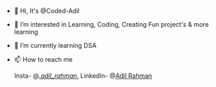 - 👋 Hi, It's @Coded-Adil
- 👀 I’m interested in Learning, Coding, Creating Fun project's & more learning
- 🌱 I’m currently learning DSA
- 📫 How to reach me<br>

  Insta- @[_.adil_rahman._](https://www.instagram.com/_.adil_rahman._/)
  LinkedIn- @[Adil Rahman](https://www.linkedin.com/in/adil-rahman-635110264/)



<!---
Coded-Adil/Coded-Adil is a ✨ special ✨ repository because its `README.md` (this file) appears on your GitHub profile.
You can click the Preview link to take a look at your changes.
--->

